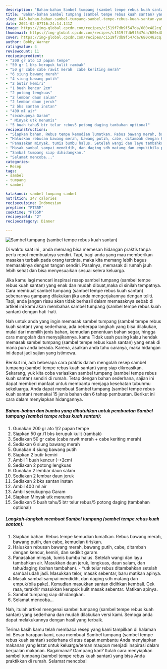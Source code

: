 ```yaml
---
description: "Bahan-bahan Sambel tumpang (sambel tempe rebus kuah santan) yang lezat Untuk Jualan"
title: "Bahan-bahan Sambel tumpang (sambel tempe rebus kuah santan) yang lezat Untuk Jualan"
slug: 843-bahan-bahan-sambel-tumpang-sambel-tempe-rebus-kuah-santan-yang-lezat-untuk-jualan
date: 2021-02-07T16:24:14.141Z
image: https://img-global.cpcdn.com/recipes/c1519f7db9f547da/680x482cq70/sambel-tumpang-sambel-tempe-rebus-kuah-santan-foto-resep-utama.jpg
thumbnail: https://img-global.cpcdn.com/recipes/c1519f7db9f547da/680x482cq70/sambel-tumpang-sambel-tempe-rebus-kuah-santan-foto-resep-utama.jpg
cover: https://img-global.cpcdn.com/recipes/c1519f7db9f547da/680x482cq70/sambel-tumpang-sambel-tempe-rebus-kuah-santan-foto-resep-utama.jpg
author: Bobby Warner
ratingvalue: 4
reviewcount: 11
recipeingredient:
- "200 gr ato 12 papan tempe"
- "50 gr 1 bks kerupuk kulit rambak"
- "50 gr cabe cabe rawit merah  cabe keriting merah"
- "6 siung bawang merah"
- "4 siung bawang putih"
- "2 butir kemiri"
- "1 buah kencur 2cm"
- "2 potong lengkuas"
- "2 lembar daun salam"
- "2 lembar daun jeruk"
- "2 bks santan instan"
- "400 ml air"
- "secukupnya Garam"
- " Minyak utk menumis"
- "5 buah tahu5 btr telur rebus5 potong daging tambahan optional"
recipeinstructions:
- "Siapkan bahan. Rebus tempe kemudian lumatkan. Rebus bawang merah, bawang putih, dan cabe, kemudian tiriskan."
- "Haluskan rebusan bawang merah, bawang putih, cabe, ditambah dengan kencur, kemiri, dan sedikit garam."
- "Panasakan minyak, tumis bumbu halus. Setelah wangi dan layu tambahkan air. Masukkan daun jeruk, lengkuas, daun salam, dan tahu/daging (bahan tambahan).  *utk telur rebus ditambahkan setelah sambal udah jadi. Masukkan telor, masak sebentar, baru matikan apinya."
- "Masak sambal sampai mendidih, dan daging sdh matang dan empuk(bila pake). Kemudian masukkan santan didihkan kembali. Cek rasa, terakhir masukkan kerupuk kulit masak sebentar. Matikan apinya."
- "Sambal tumpang siap dihidangkan."
- "Selamat mencoba..."
categories:
- Resep
tags:
- sambel
- tumpang
- sambel

katakunci: sambel tumpang sambel 
nutrition: 247 calories
recipecuisine: Indonesian
preptime: "PT35M"
cooktime: "PT55M"
recipeyield: "2"
recipecategory: Dinner

---
```



![Sambel tumpang (sambel tempe rebus kuah santan)](https://img-global.cpcdn.com/recipes/c1519f7db9f547da/680x482cq70/sambel-tumpang-sambel-tempe-rebus-kuah-santan-foto-resep-utama.jpg)

Di waktu  saat ini , anda memang bisa memesan hidangan praktis tanpa perlu repot membuatnya sendiri. Tapi, bagi anda yang mau memberikan masakan terbaik pada orang tercinta, maka kita memang lebih bagus memasaknya dengan tangan sendiri. Pasalnya, memasak di rumah jauh lebih sehat dan bisa menyesuaikan sesuai selera keluarga.

Jika kamu lagi mencari inspirasi resep sambel tumpang (sambel tempe rebus kuah santan) yang enak dan mudah dibuat,maka di sinilah tempatnya. Cara membuat sambel tumpang (sambel tempe rebus kuah santan)  sebenarnya gampang dilakukan jika anda mengerjakannya dengan teliti. Tapi, anda jangan risau akan tidak berhasil dalam memasaknya 
sebab di artikel ini kami akan membahas sambel tumpang (sambel tempe rebus kuah santan) dengan hati-hati.  



Nah untuk anda yang ingin memasak sambel tumpang (sambel tempe rebus kuah santan) yang sederhana, ada beberapa langkah yang bisa dilakukan, mulai dari memilih jenis bahan, kemudian penentuan bahan segar, hingga cara mengolah dan menyajikannya. kamu Tidak usah pusing kalau hendak memasak sambel tumpang (sambel tempe rebus kuah santan) yang enak di mana pun anda berada. Karena, asalkan anda  tahu caranya, maka hidangan ini dapat jadi sajian yang istimewa.

Berikut ini, ada beberapa cara praktis  dalam mengolah resep sambel tumpang (sambel tempe rebus kuah santan) yang siap dikreasikan. Sekarang, yuk kita coba variasikan sambel tumpang (sambel tempe rebus kuah santan) sendiri di rumah. Tetap dengan bahan sederhana, sajian ini dapat memberi manfaat untuk membantu menjaga kesehatan tubuhmu sekeluarga. Anda dapat membuat Sambel tumpang (sambel tempe rebus kuah santan) memakai 15 jenis bahan dan 6 tahap pembuatan. Berikut ini cara dalam menyiapkan hidangannya.

<!--inarticleads1-->

##### Bahan-bahan dan bumbu yang dibutuhkan untuk pembuatan Sambel tumpang (sambel tempe rebus kuah santan):

1. Gunakan 200 gr ato 1/2 papan tempe
1. Siapkan 50 gr /1 bks kerupuk kulit (rambak)
1. Sediakan 50 gr cabe (cabe rawit merah + cabe keriting merah)
1. Sediakan 6 siung bawang merah
1. Gunakan 4 siung bawang putih
1. Siapkan 2 butir kemiri
1. Ambil 1 buah kencur (-+2cm)
1. Sediakan 2 potong lengkuas
1. Gunakan 2 lembar daun salam
1. Sediakan 2 lembar daun jeruk
1. Sediakan 2 bks santan instan
1. Ambil 400 ml air
1. Ambil secukupnya Garam
1. Siapkan  Minyak utk menumis
1. Sediakan 5 buah tahu/5 btr telur rebus/5 potong daging (tambahan optional)




<!--inarticleads2-->

##### Langkah-langkah membuat Sambel tumpang (sambel tempe rebus kuah santan):

1. Siapkan bahan. Rebus tempe kemudian lumatkan. Rebus bawang merah, bawang putih, dan cabe, kemudian tiriskan.
1. Haluskan rebusan bawang merah, bawang putih, cabe, ditambah dengan kencur, kemiri, dan sedikit garam.
1. Panasakan minyak, tumis bumbu halus. Setelah wangi dan layu tambahkan air. Masukkan daun jeruk, lengkuas, daun salam, dan tahu/daging (bahan tambahan).  - *utk telur rebus ditambahkan setelah sambal udah jadi. Masukkan telor, masak sebentar, baru matikan apinya.
1. Masak sambal sampai mendidih, dan daging sdh matang dan empuk(bila pake). Kemudian masukkan santan didihkan kembali. Cek rasa, terakhir masukkan kerupuk kulit masak sebentar. Matikan apinya.
1. Sambal tumpang siap dihidangkan.
1. Selamat mencoba...




Nah, itulah artikel mengenai  sambel tumpang (sambel tempe rebus kuah santan)  yang sederhana dan mudah dilakukan versi kami. Semoga anda dapat melakukannya dengan hasil yang terbaik. 

Terima kasih kamu telah membaca resep yang kami tampilkan di halaman ini. Besar harapan kami, cara membuat  Sambel tumpang (sambel tempe rebus kuah santan) sederhana di atas dapat membantu Anda menyiapkan makanan yang lezat untuk keluarga/teman maupun menjadi inspirasi dalam berjualan makanan. Bagaimana? Gampang kan? Itulah cara menyiapkan sambel tumpang (sambel tempe rebus kuah santan) yang bisa Anda praktikkan di rumah. Selamat mencoba!

